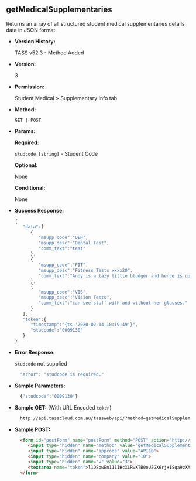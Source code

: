 **getMedicalSupplementaries**
----
  Returns an array of all structured student medical supplementaries details data in JSON format.
  
* **Version History:**

  TASS v52.3 - Method Added

* **Version:**

  3

* **Permission:**

  Student Medical > Supplementary Info tab

* **Method:**

  `GET | POST`
  
*  **Params:**

   **Required:**
 
   `studcode [string]` - Student Code

   **Optional:**

   None

   **Conditional:**

   None

* **Success Response:**

    ```javascript
    { 
       "data":[ 
          { 
             "msupp_code":"DEN",
             "msupp_desc":"Dental Test",
             "comm_text":"test"
          },
          { 
             "msupp_code":"FIT",
             "msupp_desc":"Fitness Tests xxxx20",
             "comm_text":"Andy is a lazy little bludger and hence is quite overweight.  She cannot run further than 20 meters and don't even think of asking her to do something drastic like a situp or starjump.  She needs to x"
          },
          { 
             "msupp_code":"VIS",
             "msupp_desc":"Vision Tests",
             "comm_text":"can see stuff with and without her glasses."
          }
       ],
       "token":{ 
          "timestamp":"{ts '2020-02-14 10:19:49'}",
          "studcode":"0009130"
       }
    }
    ```
 
* **Error Response:**

    `studcode` not supplied
    ```javascript
      "error": "studcode is required."
    ```

* **Sample Parameters:**

  ```javascript
    {"studcode":"0009130"}
  ```

* **Sample GET:** (With URL Encoded `token`)

  ```HTML
    http://api.tasscloud.com.au/tassweb/api/?method=getMedicalSupplementaries&appcode=API10&company=10&v=3&token=l1D8owEn111IHcXLRwXTB0oU2GX6rj%2BISqa9zXA8We3J3mwgjW5pdUvFK3%2FIZ4mJ4bMyfKTmEoup%2B3tTE9GeLQ%3D%3D
  ```
  
* **Sample POST:**

  ```HTML
    <form id="postForm" name="postForm" method="POST" action="http://api.tasscloud.com.au/tassweb/api/">
       <input type="hidden" name="method" value="getMedicalSupplementaries">
       <input type="hidden" name="appcode" value="API10">
       <input type="hidden" name="company" value="10">
       <input type="hidden" name="v" value="3">
       <textarea name="token">l1D8owEn111IHcXLRwXTB0oU2GX6rj+ISqa9zXA8We3J3mwgjW5pdUvFK3/IZ4mJ4bMyfKTmEoup+3tTE9GeLQ==</textarea>
    </form>
  ```